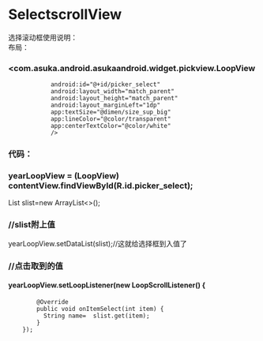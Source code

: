 # SelectscrollView
选择滚动框使用说明：   
布局：  
###  <com.asuka.android.asukaandroid.widget.pickview.LoopView
                android:id="@+id/picker_select"
                android:layout_width="match_parent"
                android:layout_height="match_parent"
                android:layout_marginLeft="1dp"
                app:textSize="@dimen/size_sup_big"
                app:lineColor="@color/transparent"
                app:centerTextColor="@color/white"
                />          
###  代码：
###   yearLoopView = (LoopView) contentView.findViewById(R.id.picker_select);

 List<String> slist=new ArrayList<>();
###  //slist附上值
 yearLoopView.setDataList(slist);//这就给选择框到入值了
###  //点击取到的值
####  yearLoopView.setLoopListener(new LoopScrollListener() {
            @Override
            public void onItemSelect(int item) {
              String name=  slist.get(item);
            }
        });
